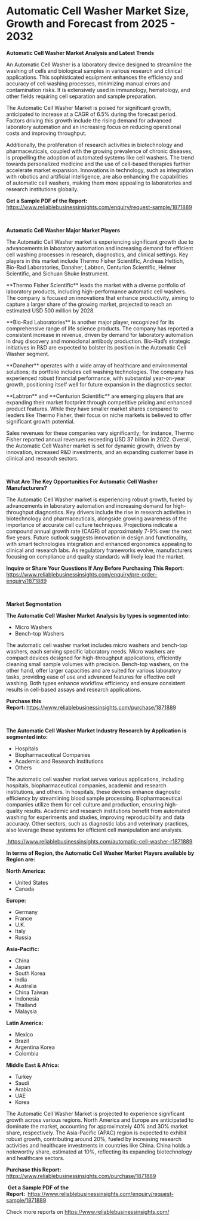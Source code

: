 <p><h1>Automatic Cell Washer Market Size, Growth and Forecast from 2025 - 2032</h1></p><p><strong>Automatic Cell Washer Market Analysis and Latest Trends</strong></p>
<p><p>An Automatic Cell Washer is a laboratory device designed to streamline the washing of cells and biological samples in various research and clinical applications. This sophisticated equipment enhances the efficiency and accuracy of cell washing processes, minimizing manual errors and contamination risks. It is extensively used in immunology, hematology, and other fields requiring cell separation and sample preparation.</p><p>The Automatic Cell Washer Market is poised for significant growth, anticipated to increase at a CAGR of 6.5% during the forecast period. Factors driving this growth include the rising demand for advanced laboratory automation and an increasing focus on reducing operational costs and improving throughput. </p><p>Additionally, the proliferation of research activities in biotechnology and pharmaceuticals, coupled with the growing prevalence of chronic diseases, is propelling the adoption of automated systems like cell washers. The trend towards personalized medicine and the use of cell-based therapies further accelerate market expansion. Innovations in technology, such as integration with robotics and artificial intelligence, are also enhancing the capabilities of automatic cell washers, making them more appealing to laboratories and research institutions globally.</p></p>
<p><strong>Get a Sample PDF of the Report:&nbsp;</strong> <a href="https://www.reliablebusinessinsights.com/enquiry/request-sample/1871889?utm_campaign=3276&utm_medium=2&utm_source=Github&utm_content=ia&utm_term=08042025&utm_id=automatic-cell-washer">https://www.reliablebusinessinsights.com/enquiry/request-sample/1871889</a></p>
<p>&nbsp;</p>
<p><strong>Automatic Cell Washer Major Market Players</strong></p>
<p><p>The Automatic Cell Washer market is experiencing significant growth due to advancements in laboratory automation and increasing demand for efficient cell washing processes in research, diagnostics, and clinical settings. Key players in this market include Thermo Fisher Scientific, Andreas Hettich, Bio-Rad Laboratories, Danaher, Labtron, Centurion Scientific, Helmer Scientific, and Sichuan Shuke Instrument.</p><p>**Thermo Fisher Scientific** leads the market with a diverse portfolio of laboratory products, including high-performance automatic cell washers. The company is focused on innovations that enhance productivity, aiming to capture a larger share of the growing market, projected to reach an estimated USD 500 million by 2028.</p><p>**Bio-Rad Laboratories** is another major player, recognized for its comprehensive range of life science products. The company has reported a consistent increase in revenue, driven by demand for laboratory automation in drug discovery and monoclonal antibody production. Bio-Rad’s strategic initiatives in R&D are expected to bolster its position in the Automatic Cell Washer segment.</p><p>**Danaher** operates with a wide array of healthcare and environmental solutions; its portfolio includes cell washing technologies. The company has experienced robust financial performance, with substantial year-on-year growth, positioning itself well for future expansion in the diagnostics sector.</p><p>**Labtron** and **Centurion Scientific** are emerging players that are expanding their market footprint through competitive pricing and enhanced product features. While they have smaller market shares compared to leaders like Thermo Fisher, their focus on niche markets is believed to offer significant growth potential.</p><p>Sales revenues for these companies vary significantly; for instance, Thermo Fisher reported annual revenues exceeding USD 37 billion in 2022. Overall, the Automatic Cell Washer market is set for dynamic growth, driven by innovation, increased R&D investments, and an expanding customer base in clinical and research sectors.</p></p>
<p>&nbsp;</p>
<p><strong>What Are The Key Opportunities For Automatic Cell Washer Manufacturers?</strong></p>
<p><p>The Automatic Cell Washer market is experiencing robust growth, fueled by advancements in laboratory automation and increasing demand for high-throughput diagnostics. Key drivers include the rise in research activities in biotechnology and pharmaceuticals, alongside growing awareness of the importance of accurate cell culture techniques. Projections indicate a compound annual growth rate (CAGR) of approximately 7-9% over the next five years. Future outlook suggests innovation in design and functionality, with smart technologies integration and enhanced ergonomics appealing to clinical and research labs. As regulatory frameworks evolve, manufacturers focusing on compliance and quality standards will likely lead the market.</p></p>
<p><strong>Inquire or Share Your Questions If Any Before Purchasing This Report:</strong> <a href="https://www.reliablebusinessinsights.com/enquiry/pre-order-enquiry/1871889?utm_campaign=3276&utm_medium=2&utm_source=Github&utm_content=ia&utm_term=08042025&utm_id=automatic-cell-washer">https://www.reliablebusinessinsights.com/enquiry/pre-order-enquiry/1871889</a></p>
<p>&nbsp;</p>
<p><strong>Market Segmentation</strong></p>
<p><strong>The Automatic Cell Washer Market Analysis by types is segmented into:</strong></p>
<p><ul><li>Micro Washers</li><li>Bench-top Washers</li></ul></p>
<p><p>The automatic cell washer market includes micro washers and bench-top washers, each serving specific laboratory needs. Micro washers are compact devices designed for high-throughput applications, efficiently cleaning small sample volumes with precision. Bench-top washers, on the other hand, offer larger capacities and are suited for various laboratory tasks, providing ease of use and advanced features for effective cell washing. Both types enhance workflow efficiency and ensure consistent results in cell-based assays and research applications.</p></p>
<p><strong>Purchase this Report:&nbsp;</strong><a href="https://www.reliablebusinessinsights.com/purchase/1871889?utm_campaign=3276&utm_medium=2&utm_source=Github&utm_content=ia&utm_term=08042025&utm_id=automatic-cell-washer">https://www.reliablebusinessinsights.com/purchase/1871889</a></p>
<p>&nbsp;</p>
<p><strong>The Automatic Cell Washer Market Industry Research by Application is segmented into:</strong></p>
<p><ul><li>Hospitals</li><li>Biopharmaceutical Companies</li><li>Academic and Research Institutions</li><li>Others</li></ul></p>
<p><p>The automatic cell washer market serves various applications, including hospitals, biopharmaceutical companies, academic and research institutions, and others. In hospitals, these devices enhance diagnostic efficiency by streamlining blood sample processing. Biopharmaceutical companies utilize them for cell culture and production, ensuring high-quality results. Academic and research institutions benefit from automated washing for experiments and studies, improving reproducibility and data accuracy. Other sectors, such as diagnostic labs and veterinary practices, also leverage these systems for efficient cell manipulation and analysis.</p></p>
<p><a href="https://www.reliablebusinessinsights.com/automatic-cell-washer-r1871889?utm_campaign=3276&utm_medium=2&utm_source=Github&utm_content=ia&utm_term=08042025&utm_id=automatic-cell-washer">&nbsp;https://www.reliablebusinessinsights.com/automatic-cell-washer-r1871889</a></p>
<p><strong>In terms of Region, the Automatic Cell Washer Market Players available by Region are:</strong></p>
<p>
    <p> <strong> North America: </strong>
        <ul>
            <li>United States</li>
            <li>Canada</li>
        </ul>
        </p> 
    <p> <strong> Europe: </strong>
        <ul>
            <li>Germany</li>
            <li>France</li>
            <li>U.K.</li>
            <li>Italy</li>
            <li>Russia</li>
        </ul>
        </p> 
    <p> <strong> Asia-Pacific: </strong>
        <ul>
            <li>China</li>
            <li>Japan</li>
            <li>South Korea</li>
            <li>India</li>
            <li>Australia</li>
            <li>China Taiwan</li>
            <li>Indonesia</li>
            <li>Thailand</li>
            <li>Malaysia</li>
        </ul>
        </p> 
    <p> <strong> Latin America: </strong>
        <ul>
            <li>Mexico</li>
            <li>Brazil</li>
            <li>Argentina Korea</li>
            <li>Colombia</li>
        </ul>
        </p> 
    <p> <strong> Middle East & Africa: </strong>
        <ul>
            <li>Turkey</li>
            <li>Saudi</li>
            <li>Arabia</li>
            <li>UAE</li>
            <li>Korea</li>
        </ul>
    </p>
    </p>
<p><p>The Automatic Cell Washer Market is projected to experience significant growth across various regions. North America and Europe are anticipated to dominate the market, accounting for approximately 40% and 30% market share, respectively. The Asia-Pacific (APAC) region is expected to exhibit robust growth, contributing around 20%, fueled by increasing research activities and healthcare investments in countries like China. China holds a noteworthy share, estimated at 10%, reflecting its expanding biotechnology and healthcare sectors.</p></p>
<p><strong>Purchase this Report: </strong><a href="https://www.reliablebusinessinsights.com/purchase/1871889?utm_campaign=3276&utm_medium=2&utm_source=Github&utm_content=ia&utm_term=08042025&utm_id=automatic-cell-washer">https://www.reliablebusinessinsights.com/purchase/1871889</a></p>
<p>&nbsp;<strong>Get a Sample PDF of the Report:&nbsp;&nbsp;</strong><a href="https://www.reliablebusinessinsights.com/enquiry/request-sample/1871889?utm_campaign=3276&utm_medium=2&utm_source=Github&utm_content=ia&utm_term=08042025&utm_id=automatic-cell-washer">https://www.reliablebusinessinsights.com/enquiry/request-sample/1871889</a></p>
<p><strong></strong></p>
<p>Check more reports on <a href="https://www.reliablebusinessinsights.com/?utm_campaign=3276&utm_medium=2&utm_source=Github&utm_content=ia&utm_term=08042025&utm_id=automatic-cell-washer">https://www.reliablebusinessinsights.com/</a></p>